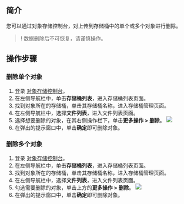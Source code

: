 ## 简介

您可以通过对象存储控制台，对上传到存储桶中的单个或多个对象进行删除。

>! 数据删除后不可恢复，请谨慎操作。
>

## 操作步骤

### 删除单个对象

1. 登录 [对象存储控制台](https://console.cloud.tencent.com/cos5)。
2. 在左侧导航栏中，单击**存储桶列表**，进入存储桶列表页面。
3. 找到对象所在的存储桶，单击其存储桶名称，进入存储桶管理页面。
4. 在左侧导航栏中，选择**文件列表**，进入文件列表页面。
5. 选择想要删除的对象，在其右侧操作栏下，单击**更多操作 > 删除**。
![](https://main.qcloudimg.com/raw/14fe5dee15d02efbf6204a4988935084.png)
6. 在弹出的提示窗口中，单击**确定**即可删除对象。


### 删除多个对象

1. 登录 [对象存储控制台](https://console.cloud.tencent.com/cos5)。
2. 在左侧导航栏中，单击**存储桶列表**，进入存储桶列表页面。
3. 找到对象所在的存储桶，单击其存储桶名称，进入存储桶管理页面。
4. 在左侧导航栏中，选择**文件列表**，进入文件列表页面。
5. 勾选需要删除的对象，单击上方的**更多操作 > 删除**。
![](https://main.qcloudimg.com/raw/937016b1481a67905988021cc2bf6150.png)
6. 在弹出的提示窗口中，单击**确定**即可删除对象。

